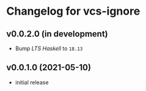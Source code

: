# Changelog for vcs-ignore

## v0.0.2.0 (in development)
- Bump _LTS Haskell_ to `18.13`

## v0.0.1.0 (2021-05-10)
- initial release

